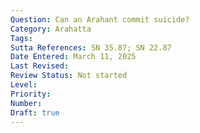 ```yaml
---
Question: Can an Arahant commit suicide?
Category: Arahatta
Tags:
Sutta References: SN 35.87; SN 22.87
Date Entered: March 11, 2025
Last Revised:
Review Status: Not started
Level: 
Priority: 
Number: 
Draft: true
---
```

